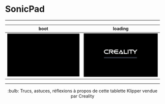 # SonicPad

---

| boot | loading |
|:-------------------------:|:-------------------------:|
| ![Boot](./Images/boot.gif) | ![Chargement…](./Images/loading.gif) |

---

<p style="text-align:center">:bulb: Trucs, astuces, réflexions à propos de cette tablette Klipper vendue par Creality</p> 
